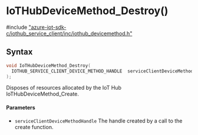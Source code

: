 # IoTHubDeviceMethod_Destroy()

\#include ["azure-iot-sdk-c/iothub_service_client/inc/iothub_devicemethod.h"](../iot-c-ref-iothub-devicemethod-h.md)  

## Syntax

```C
void IoTHubDeviceMethod_Destroy(
  IOTHUB_SERVICE_CLIENT_DEVICE_METHOD_HANDLE  serviceClientDeviceMethodHandle
);

```

Disposes of resources allocated by the IoT Hub IoTHubDeviceMethod_Create.

#### Parameters
* `serviceClientDeviceMethodHandle` The handle created by a call to the create function.

